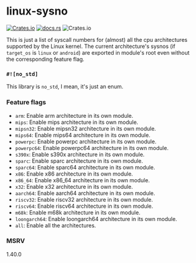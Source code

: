 # linux-sysno

[![Crates.io](https://img.shields.io/crates/v/linux-sysno?style=for-the-badge)](https://crates.io/crates/linux-sysno)
[![docs.rs](https://img.shields.io/docsrs/linux-sysno?style=for-the-badge)](https://docs.rs/linux-sysno)
![Crates.io](https://img.shields.io/crates/l/linux-sysno?style=for-the-badge)

This is just a list of syscall numbers for (almost) all the cpu architectures supported by the Linux kernel.
The current architecture's sysnos (if `target_os` is `linux` or `android`) are exported in module's root even without the corresponding feature flag.

### `#![no_std]`

This library is `no_std`, I mean, it's just an enum.

### Feature flags

- `arm`: Enable arm architecture in its own module.
- `mips`: Enable mips architecture in its own module.
- `mipsn32`: Enable mipsn32 architecture in its own module.
- `mips64`: Enable mips64 architecture in its own module.
- `powerpc`: Enable powerpc architecture in its own module.
- `powerpc64`: Enable powerpc64 architecture in its own module.
- `s390x`: Enable s390x architecture in its own module.
- `sparc`: Enable sparc architecture in its own module.
- `sparc64`: Enable sparc64 architecture in its own module.
- `x86`: Enable x86 architecture in its own module.
- `x86_64`: Enable x86_64 architecture in its own module.
- `x32`: Enable x32 architecture in its own module.
- `aarch64`: Enable aarch64 architecture in its own module.
- `riscv32`: Enable riscv32 architecture in its own module.
- `riscv64`: Enable riscv64 architecture in its own module.
- `m68k`: Enable m68k architecture in its own module.
- `loongarch64`: Enable loongarch64 architecture in its own module.
- `all`: Enable all the architectures.

### MSRV

1.40.0
